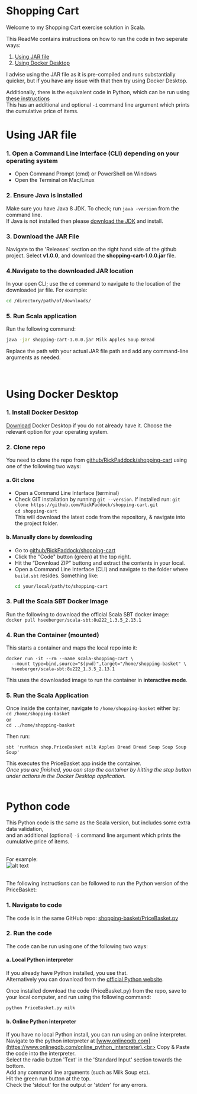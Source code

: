 # Shopping Cart
Welcome to my Shopping Cart exercise solution in Scala.<br>

This ReadMe contains instructions on how to run the code in two seperate ways:
1. [Using JAR file](#Using-JAR-file) 
2. [Using Docker Desktop](#Using-Docker-Desktop) 
 
I advise using the JAR file as it is pre-compiled and runs substantially quicker, but if you have any issue with that then try using Docker Desktop.

Additionally, there is the equivalent code in Python, which can be run using [these instructions](#Python-code)<br>
This has an additional and optional `-i` command line argument which prints the cumulative price of items.

# Using JAR file

### 1. Open a Command Line Interface (CLI) depending on your operating system
- Open Command Prompt (cmd) or PowerShell on Windows
- Open the Terminal on Mac/Linux

### 2. Ensure Java is installed
Make sure you have Java 8 JDK. To check; run `java -version` from the command line.<br>
If Java is not installed then please [download the JDK](https://www.oracle.com/java/technologies/downloads/#java8) and install.

### 3. Download the JAR File
Navigate to the 'Releases' section on the right hand side of the github project.
Select <b>v1.0.0</b>, and download the <b>shopping-cart-1.0.0.jar</b> file.<br>

### 4.Navigate to the downloaded JAR location 
In your open CLI; use the `cd` command to navigate to the location of the downloaded jar file. For example:<br>

``` sh
cd /directory/path/of/downloads/
```

### 5. Run Scala application
Run the following command:<br>
``` sh
java -jar shopping-cart-1.0.0.jar Milk Apples Soup Bread
```

Replace the path with your actual JAR file path and add any command-line arguments as needed.<br><br><br>

# Using Docker Desktop


### 1. Install Docker Desktop
[Download](https://www.docker.com/products/docker-desktop/) Docker Desktop if you do not already have it. Choose the relevant option for your operating system. 

### 2. Clone repo
You need to clone the repo from [github/RickPaddock/shopping-cart](https://github.com/RickPaddock/shopping-cart) using one of the following two ways:

#### a. Git clone
- Open a Command Line Interface (terminal)
- Check GIT installation by running `git --version`. If installed run:
```git clone https://github.com/RickPaddock/shopping-cart.git```<br>
```cd shopping-cart```<br>
This will download the latest code from the repository, & navigate into the project folder.

#### b. Manually clone by downloading

- Go to [github/RickPaddock/shopping-cart](https://github.com/RickPaddock/shopping-cart)
- Click the "Code" button (green) at the top right.
- Hit the “Download ZIP” buttong and extract the contents in your local.
- Open a Command Line Interface (CLI) and navigate to the folder where `build.sbt` resides. Something like:
  ```bash
  cd your/local/path/to/shopping-cart
  ```

### 3. Pull the Scala SBT Docker Image
Run the following to download the official Scala SBT docker image:<br>
```docker pull hseeberger/scala-sbt:8u222_1.3.5_2.13.1```

### 4. Run the Container (mounted)
This starts a container and maps the local repo into it:
```
docker run -it --rm --name scala-shopping-cart \
  --mount type=bind,source="$(pwd)",target="/home/shopping-basket" \
  hseeberger/scala-sbt:8u222_1.3.5_2.13.1
 ```
This uses the downloaded image to run the container in <b>interactive mode</b>.

### 5. Run the Scala Application
Once inside the container, navigate to `/home/shopping-basket` either by:<br>
`cd /home/shopping-basket`<br>
or<br>
`cd ../home/shopping-basket`<br>

Then run:

```
sbt 'runMain shop.PriceBasket milk Apples Bread Bread Soup Soup Soup Soup'
```

This executes the PriceBasket app inside the container.<br>
<i>Once you are finished, you can stop the container by hitting the stop button under actions in the Docker Desktop application.</i>
<br><br>


# Python code
This Python code is the same as the Scala version, but includes some extra data validation,<br>
and an additional (optional) `-i` command line argument which prints the cumulative price of items.<br><br>

For example:<br>
![alt text](Python_output_screenshot.png)

<br>
The following instructions can be followed to run the Python version of the PriceBasket:

### 1. Navigate to code
The code is in the same GitHub repo: [shopping-basket/PriceBasket.py](https://github.com/RickPaddock/shopping-cart/blob/main/shopping-basket/PriceBasket.py)

### 2. Run the code
The code can be run using one of the following two ways:

#### a. Local Python interpreter
If you already have Python installed, you use that. <br>
Alternatively you can download from the [official Python website](https://www.python.org/downloads/).

Once installed download the code (PriceBasket.py) from the repo, save to your local computer, and run using the following command:
```python
python PriceBasket.py milk
```
#### b. Online Python interpreter
If you have no local Python install, you can run using an online interpreter.<br>
Navigate to the python interpreter at [www.onlinegdb.com](https://www.onlinegdb.com/online_python_interpreter).<br>
Copy & Paste the code into the interpreter.<br>
Select the radio button 'Text' in the 'Standard Input' section towards the bottom.<br>
Add any command line arguments (such as Milk Soup etc).<br>
Hit the green run button at the top.<br>
Check the 'stdout' for the output or 'stderr' for any errors.<br>

